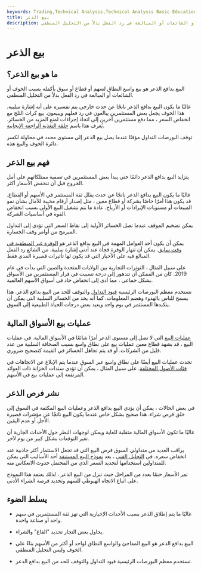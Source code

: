 ```yaml
---
keywords: Trading,Technical Analysis,Technical Analysis Basic Education
title: بيع الذعر
description: البيع بدافع الذعر هو بيع مفاجئ حاد في الأسهم أو في العديد من الأسهم بناءً على الخوف أو الشائعات أو المبالغة في رد الفعل بدلاً من التحليل المنطقي.
---
```


# بيع الذعر
## ما هو بيع الذعر؟

البيع بدافع الذعر هو بيع واسع النطاق لسهم أو قطاع أو سوق بأكمله بسبب الخوف أو الشائعات أو المبالغة في رد الفعل بدلاً من التحليل المنطقي.

غالبًا ما يكون البيع بدافع الذعر ناتجًا عن حدث خارجي يتم تفسيره على أنه إشارة سلبية. هذا الخوف يجعل بعض المستثمرين يبالغون في رد فعلهم ويبيعون. بيع كرات الثلج مع انخفاض السعر ، مما دفع مستثمرين آخرين إلى اتخاذ إجراءات لمنع المزيد من الخسائر. يُعرف هذا باسم [حلقة التغذية الراجعة الإيجابية](/positive-feedback).

توقف البورصات التداول مؤقتًا عندما يصل بيع الذعر إلى مستوى محدد في محاولة لكسر دائرة الخوف والبيع هذه.

## فهم بيع الذعر

يتزايد البيع بدافع الذعر دائمًا حتى يبدأ بعض المستثمرين في تصفية ممتلكاتهم على أمل الخروج قبل أن تنخفض الأسعار أكثر.

غالبًا ما يكون البيع بدافع الذعر ناتجًا عن حدث يقلل ثقة المستثمر في الأسهم أو القطاع. قد يكون هذا أمرًا خاصًا بشركة أو قطاع معين ، مثل إصدار أرقام مخيبة للآمال بشأن نمو المبيعات أو مستويات الإيرادات أو الأرباح. عادة ما يتم تشغيل البيع الأولي بسبب انخفاض القوة في أساسيات الشركة.

يمكن تضخيم الموقف عندما تصل الخسائر الأولية إلى نقاط السعر التي تؤدي إلى التداول المبرمج من أوامر وقف الخسارة.

يمكن أن يكون أحد العوامل المهمة في البيع بدافع الذعر هو [الوفرة غير المنطقية في وقت سابق](/irrationalexuberance). يمكن أن تنهار الوفرة فجأة عند أدنى إشارة سلبية. من الشائع رد الفعل المبالغ فيه على الأخبار التي قد يكون لها تأثيرات قصيرة المدى فقط.

على سبيل المثال ، التوترات التجارية بين الولايات المتحدة والصين التي بدأت في عام 2019. كان من الممكن أن تتدهور إلى درجة تسببت في فرار المستثمرين من الأسواق بشكل جماعي ، مما أدى إلى انخفاض حاد في أسواق الأسهم العالمية.

تستخدم معظم البورصات الرئيسية [قيود التداول](/tradingcurb) والتوقف للحد من البيع بدافع الذعر. هذا يسمح للناس بالهدوء وهضم المعلومات. كما أنه يحد من الخسائر السلبية التي يمكن أن يتكبدها المستثمر في يوم واحد ويعيد بعض درجات الحياة الطبيعية إلى السوق.

## عمليات بيع الأسواق المالية

[عمليات البيع](/sell-off) التي لا تصل إلى مستوى الذعر أمرًا شائعًا في الأسواق المالية. في عمليات البيع ، قد يشهد قطاع معين عمليات بيع على نطاق واسع بسبب الصحافة السلبية من عدد قليل من الشركات. أو قد يتم تجاهل الخسائر في القيمة كتصحيح ضروري.

تحدث عمليات البيع أيضًا على نطاق واسع عبر السوق عندما يتم الإبلاغ عن الاتجاهات في [فئات الأصول المختلفة](/assetclasses). على سبيل المثال ، يمكن أن تؤدي سندات الخزانة ذات العوائد المرتفعة إلى عمليات بيع في الأسهم.

## نشر فرص الذعر

في بعض الحالات ، يمكن أن يؤدي البيع بدافع الذعر وعمليات البيع المكثفة في السوق إلى خلق فرص شراء. هذا صحيح بشكل خاص عندما يكون البيع ناتجًا عن مؤشرات قصيرة الأجل أو عدم اليقين.

غالبًا ما تكون الأسواق المالية متقلبة للغاية ويمكن لوجهات النظر حول الأحداث الجارية أن تغير التوقعات بشكل كبير من يوم لآخر.

يراقب العديد من متداولي السوق فرص البيع التي قد تجعل الاستثمار أكثر جاذبية عند انخفاض سعره. في [التحليل الفني](/technicalanalysis) ، يعد [نموذج البيع المستنفد](/exhausted-selling-model) أحد الأساليب التي يمكن للمتداولين استخدامها لتحديد السعر الذي من المحتمل حدوث الانعكاس منه.

تمر الأسعار حتمًا بعدد من المراحل حيث تنزل من البيع الذعر ، لذلك يعتمد هذا النموذج على اتباع الاتجاه الهبوطي للسهم وتحديد فرصة الشراء الأدنى.

## يسلط الضوء

- غالبًا ما يتم إطلاق الذعر بسبب الأحداث الإخبارية التي تهز ثقة المستثمرين في سهم واحد أو صناعة واحدة.

- يحاول بعض التجار تحديد "القاع" والشراء.

- البيع بدافع الذعر هو البيع المفاجئ والواسع النطاق لواحد أو أكثر من الأسهم بناءً على الخوف وليس التحليل المنطقي.

- تستخدم معظم البورصات الرئيسية قيود التداول والتوقف للحد من البيع بدافع الذعر.

